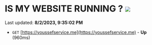 # IS MY WEBSITE RUNNING ? [![](https://img.shields.io/static/v1?label=Sponsor&message=%E2%9D%A4&logo=GitHub&color=%23fe8e86)](https://github.com/sponsors/<username>)

Last updated: **8/2/2023, 9:35:02 PM**

- `GET` [https://youssefservice.me](https://youssefservice.me) - **Up** (960ms)

